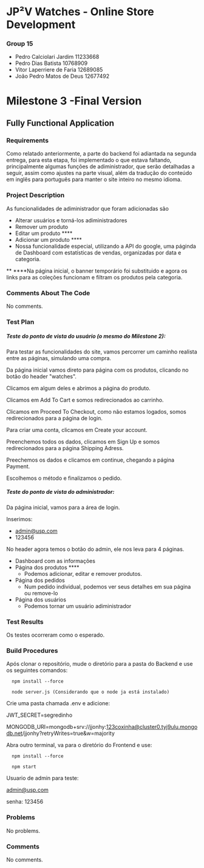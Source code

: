 # JP²V Watches - Online Store Development

### Group 15 
- Pedro Calciolari Jardim 11233668
- Pedro Dias Batista 10768909
- Vitor Laperriere de Faria 12689085
- João Pedro Matos de Deus 12677492 

# Milestone 3 -Final Version
## Fully Functional Application


### Requirements
Como relatado anteriormente, a parte do backend foi adiantada na segunda entrega, para esta etapa, foi implementado o que estava faltando, principalmente algumas funções de adiministrador, que serão detalhadas a seguir, assim como ajustes na parte visual, além da tradução do conteúdo em inglês para português para manter o site inteiro no mesmo idioma.


### Project Description
As funcionalidades de adiministrador que foram adicionadas são
- Alterar usuários e torná-los adiministradores
- Remover um produto
- Editar um produto ****
- Adicionar um produto ****
- Nossa funcionalidade especial, utilizando a API do google, uma páginda de Dashboard com estatísticas de vendas, organizadas por data e categoria.

** ****Na página inicial, o banner temporário foi substituido e agora os links para as coleções funcionam e filtram os produtos pela categoria.

### Comments About The Code
No comments.

### Test Plan
##### Teste do ponto de vista do usuário (o mesmo do Milestone 2):

Para testar as funcionalidades do site, vamos percorrer um caminho realista entre as páginas, simulando uma compra.

Da página inicial vamos direto para página com os produtos, clicando no botão do header "watches".

Clicamos em algum deles e abrimos a página do produto.

Clicamos em Add To Cart e somos redirecionados ao carrinho.

Clicamos em Proceed To Checkout, como não estamos logados, somos redirecionados para a página de login.

Para criar uma conta, clicamos em Create your account.

Preenchemos todos os dados, clicamos em Sign Up e somos redirecionados para a página Shipping Adress.

Preechemos os dados e clicamos em continue, chegando a página Payment.

Escolhemos o método e finalizamos o pedido.

##### Teste do ponto de vista do administrador:

Da página inicial, vamos para a área de login.

Inserimos: 
- admin@usp.com
- 123456

No header agora temos o botão do admin, ele nos leva para 4 páginas.
- Dashboard com as informações
- Página dos produtos ****
    - Podemos adicionar, editar e remover produtos.
- Página dos pedidos
    - Num pedido individual, podemos ver seus detalhes em sua página ou remove-lo
- Página dos usuários
    - Podemos tornar um usuário adiministrador

### Test Results
Os testes ocorreram como o esperado.

### Build Procedures
Após clonar o repositório, mude o diretório para a pasta do Backend e use os seguintes comandos:

      npm install --force

      node server.js (Considerando que o node ja está instalado)
      
Crie uma pasta chamada .env e adicione:

JWT_SECRET=segredinho

MONGODB_URI=mongodb+srv://jjonhy:123coxinha@cluster0.tyj9ulu.mongodb.net/jjonhy?retryWrites=true&w=majority

Abra outro terminal, va para o diretório do Frontend e use:

      npm install --force
      
      npm start
      
Usuario de admin para teste: 

admin@usp.com

senha: 123456

### Problems
No problems.

### Comments
No comments.